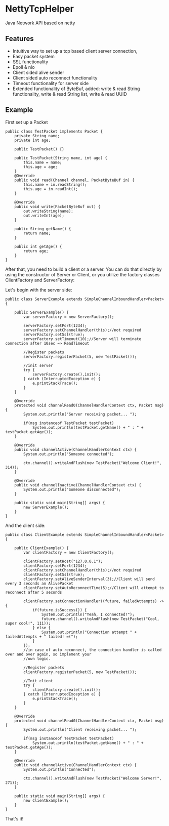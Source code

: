 # NettyTcpHelper
Java Network API based on netty

## Features
- Intuitive way to set up a tcp based client server connection,
- Easy packet system
- SSL functionality
- Epoll & nio
- Client sided alive sender
- Client sided auto reconnect functionality
- Timeout functionality for server side
- Extended functionality of ByteBuf, added: write & read String functionality, write & read String list, write & read UUID

## Example
First set up a Packet

```
public class TestPacket implements Packet {
    private String name;
    private int age;

    public TestPacket() {}

    public TestPacket(String name, int age) {
        this.name = name;
        this.age = age;
    }
    @Override
    public void read(Channel channel, PacketByteBuf in) {
        this.name = in.readString();
        this.age = in.readInt();
    }

    @Override
    public void write(PacketByteBuf out) {
        out.writeString(name);
        out.writeInt(age);
    }

    public String getName() {
        return name;
    }

    public int getAge() {
        return age;
    }
}
```

After that, you need to build a client or a server. You can do that
directly by using the constructor of Server or Client, or you utilize
the factory classes ClientFactory and ServerFactory:

Let's begin with the server side:
```
public class ServerExample extends SimpleChannelInboundHandler<Packet> {

    public ServerExample() {
        var serverFactory = new ServerFactory();

        serverFactory.setPort(1234);
        serverFactory.setChannelHandler(this);//not required
        serverFactory.setSsl(true);
        serverFactory.setTimeout(10);//Server will terminate connection after 10sec => ReadTimeout

        //Register packets
        serverFactory.registerPacket(5, new TestPacket());

        //init server
        try {
            serverFactory.create().init();
        } catch (InterruptedException e) {
            e.printStackTrace();
        }
    }

    @Override
    protected void channelRead0(ChannelHandlerContext ctx, Packet msg) {
        System.out.println("Server receiving packet... ");

        if(msg instanceof TestPacket testPacket)
            System.out.println(testPacket.getName() + " : " + testPacket.getAge());
    }

    @Override
    public void channelActive(ChannelHandlerContext ctx) {
        System.out.println("Someone connected");

        ctx.channel().writeAndFlush(new TestPacket("Welcome Client!", 314));
    }

    @Override
    public void channelInactive(ChannelHandlerContext ctx) {
        System.out.println("Someone disconnected");
    }

    public static void main(String[] args) {
        new ServerExample();
    }
}
```

And the client side:
```
public class ClientExample extends SimpleChannelInboundHandler<Packet> {

    public ClientExample() {
        var clientFactory = new ClientFactory();

        clientFactory.setHost("127.0.0.1");
        clientFactory.setPort(1234);
        clientFactory.setChannelHandler(this);//not required
        clientFactory.setSsl(true);
        clientFactory.setAliveSenderInterval(3);//Client will send every 3 seconds an AlivePacket
        clientFactory.setAutoReconnectTime(5);//Client will attempt to reconnect after 5 seconds

        clientFactory.setConnectionHandler((future, failedAttempts) -> {
            if(future.isSuccess()) {
                System.out.println("Yeah, I connected!");
                future.channel().writeAndFlush(new TestPacket("Cool, super cool!", 111));
            } else {
                System.out.println("Connection attempt " + failedAttempts + " failed! =(");
            }
        });
        //in case of auto reconnect, the connection handler is called over and over again, so implement your
        //own logic.

        //Register packets
        clientFactory.registerPacket(5, new TestPacket());

        //Init client
        try {
            clientFactory.create().init();
        } catch (InterruptedException e) {
            e.printStackTrace();
        }
    }

    @Override
    protected void channelRead0(ChannelHandlerContext ctx, Packet msg) {
        System.out.println("Client receiving packet... ");

        if(msg instanceof TestPacket testPacket)
            System.out.println(testPacket.getName() + " : " + testPacket.getAge());
    }

    @Override
    public void channelActive(ChannelHandlerContext ctx) {
        System.out.println("Connected");

        ctx.channel().writeAndFlush(new TestPacket("Welcome Server!", 271));
    }

    public static void main(String[] args) {
        new ClientExample();
    }
}
```

That's it!
